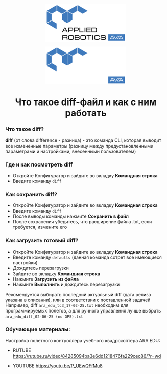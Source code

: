 <p align="center">
  <img style="
           display: block; 
           margin-left: auto;
           margin-right: auto;
           width: 50%;"
    src="../logo/logo_black.png#gh-light-mode-only" alt="ara_logo"/>
</p>

<p align="center">
  <img style="
           display: block; 
           margin-left: auto;
           margin-right: auto;
           width: 50%;
  }"
    src="../logo/logo_white.png#gh-dark-mode-only" alt="ara_logo"/>
</p>

<h1 style="text-align: center;">Что такое diff-файл и как с ним работать</h1>

### Что такое diff?
**diff** (от слова difference - разница) - это команда CLI, которая выводит все измененные параметры (разницу между предустановленными параметрами и настройками, внесенными пользователем)

### Где и как посмотреть diff
- Откройте Конфигуратор и зайдите во вкладку **Командная строка**
- Введите команду ```diff```
### Как сохранить diff?
- Откройте Конфигуратор и зайдите во вкладку **Командная строка**
- Введите команду ```diff```
- После выводы команды нажмите **Сохранить в файл**
- После сохранения убедитесь, что расширение файла .txt, если требуется, измените его
### Как загрузить готовый diff?
- Откройте Конфигуратор и зайдите во вкладку **Командная строка**
- Введите команду ```defaults``` (данная команда сотрет все имеющиеся настройки)
- Дождитесь перезагрузки
- Зайдите во вкладку **Командная строка**
- Нажмите **Загрузить из файла**
- Нажмите **Выполнить** и дождитесь перезагрузки

Рекомендуется выбирать последний актуальный diff (дата релиза указана в описании), или в соответствии с поставленной задачей
Например, diff ```ara_edu_tc3_17-02-25.txt``` необходим для программируемых полетов, а для ручного управления лучше выбрать ```ara_edu_diff_02-06-25 (no GPS).txt```
### Обучающие материалы:
Настройка полетного контроллера учебного квадрокоптера ARA EDU: 
- RUTUBE https://rutube.ru/video/84285094ba3e6dd1218476fa229cec86/?r=wd

- YOUTUBE https://youtu.be/P_UEwQFfMu8